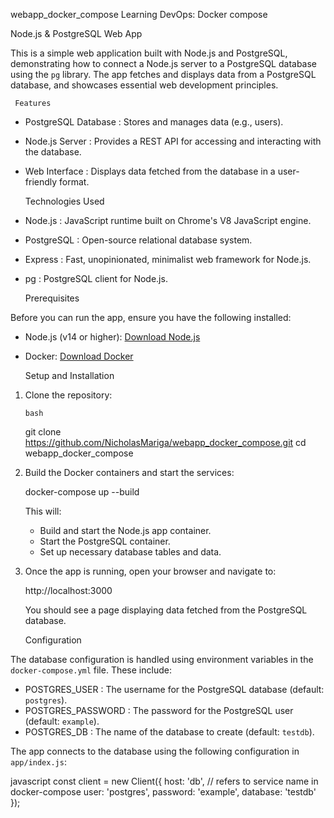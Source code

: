    webapp_docker_compose
Learning DevOps: Docker compose



   Node.js & PostgreSQL Web App

This is a simple web application built with Node.js and PostgreSQL, demonstrating how to connect a Node.js server to a PostgreSQL database using the `pg` library. The app fetches and displays data from a PostgreSQL database, and showcases essential web development principles.

     Features

-  PostgreSQL Database : Stores and manages data (e.g., users).
-  Node.js Server : Provides a REST API for accessing and interacting with the database.
-  Web Interface : Displays data fetched from the database in a user-friendly format.

     Technologies Used

-  Node.js : JavaScript runtime built on Chrome's V8 JavaScript engine.
-  PostgreSQL : Open-source relational database system.
-  Express : Fast, unopinionated, minimalist web framework for Node.js.
-  pg : PostgreSQL client for Node.js.

     Prerequisites

Before you can run the app, ensure you have the following installed:

- Node.js (v14 or higher): [Download Node.js](https://nodejs.org/)
- Docker: [Download Docker](https://www.docker.com/get-started)

     Setup and Installation

1. Clone the repository:

       bash
    git clone https://github.com/NicholasMariga/webapp_docker_compose.git
    cd webapp_docker_compose
       

2. Build the Docker containers and start the services:

    docker-compose up --build


    This will:
    - Build and start the Node.js app container.
    - Start the PostgreSQL container.
    - Set up necessary database tables and data.

3. Once the app is running, open your browser and navigate to:

       
    http://localhost:3000
       

    You should see a page displaying data fetched from the PostgreSQL database.

     Configuration

The database configuration is handled using environment variables in the `docker-compose.yml` file. These include:

-  POSTGRES_USER : The username for the PostgreSQL database (default: `postgres`).
-  POSTGRES_PASSWORD : The password for the PostgreSQL user (default: `example`).
-  POSTGRES_DB : The name of the database to create (default: `testdb`).

The app connects to the database using the following configuration in `app/index.js`:

   javascript
const client = new Client({
  host: 'db', // refers to service name in docker-compose
  user: 'postgres',
  password: 'example',
  database: 'testdb'
});
